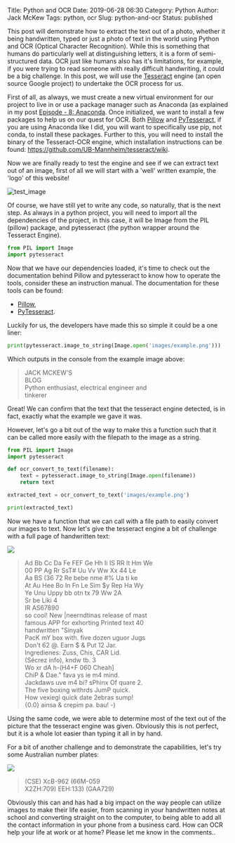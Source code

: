 Title: Python and OCR
Date: 2019-06-28 06:30
Category: Python
Author: Jack McKew
Tags: python, ocr
Slug: python-and-ocr
Status: published

This post will demonstrate how to extract the text out of a photo, whether it being handwritten, typed or just a photo of text in the world using Python and OCR (Optical Character Recognition). While this is something that humans do particularly well at distinguishing letters, it is a form of semi-structured data. OCR just like humans also has it's limitations, for example, if you were trying to read someone with really difficult handwriting, it could be a big challenge. In this post, we will use the [Tesseract](https://opensource.google.com/projects/tesseract) engine (an open source Google project) to undertake the OCR process for us.

First of all, as always, we must create a new virtual environment for our project to live in or use a package manager such as Anaconda (as explained in my post [Episode - 8: Anaconda](https://jmckew.com/2019/01/11/episode-8-anaconda/). Once initialized, we want to install a few packages to help us on our quest for OCR. Both [Pillow](https://pillow.readthedocs.io/en/stable/) and [PyTesseract](https://pypi.org/project/pytesseract/), if you are using Anaconda like I did, you will want to specifically use pip, not conda, to install these packages. Further to this, you will need to install the binary of the Tesseract-OCR engine, which installation instructions can be found: <https://github.com/UB-Mannheim/tesseract/wiki>.

Now we are finally ready to test the engine and see if we can extract text out of an image, first of all we will start with a 'well' written example, the 'logo' of this website!

![test_image](..\img\python-and-ocr\example.png)

Of course, we have still yet to write any code, so naturally, that is the next step. As always in a python project, you will need to import all the dependencies of the project, in this case, it will be Image from the PIL (pillow) package, and pytesseract (the python wrapper around the Tesseract Engine).

``` python
from PIL import Image
import pytesseract
```

Now that we have our dependencies loaded, it's time to check out the documentation behind Pillow and pytesseract to know how to operate the tools, consider these an instruction manual. The documentation for these tools can be found:

-   [Pillow](https://pillow.readthedocs.io/en/stable/),
-   [PyTesseract](https://pytesseract.readthedocs.io/).

Luckily for us, the developers have made this so simple it could be a one liner:

``` python
print(pytesseract.image_to_string(Image.open('images/example.png')))
```

Which outputs in the console from the example image above:

> JACK MCKEW'S\
> BLOG\
> Python enthusiast, electrical engineer and\
> tinkerer

Great! We can confirm that the text that the tesseract engine detected, is in fact, exactly what the example we gave it was.

However, let's go a bit out of the way to make this a function such that it can be called more easily with the filepath to the image as a string.

``` python
from PIL import Image
import pytesseract

def ocr_convert_to_text(filename):
    text = pytesseract.image_to_string(Image.open(filename))
    return text

extracted_text = ocr_convert_to_text('images/example.png')

print(extracted_text)
```

Now we have a function that we can call with a file path to easily convert our images to text. Now let's give the tesseract engine a bit of challenge with a full page of handwritten text:

![](..\img\python-and-ocr\example_2.jpg)

> Ad Bb Cc Da Fe FEF Ge Hh Ii IS RR lt Hm We\
> 00 PP Ag Rr SsT\# Uu Vv Ww Xx 44 Le\
> Aa BS (36 72 Re bebe nme \#% Ua ti ke\
> At Au Hee Bo In Fn Le Sim \$y Rep Ha Wy\
> Ye Unu Uppy bb otn tx 79 Ww 2A\
> Sr be Liki 4\
> IR AS67890\
> so cool! New \|neerndtinas release of mast\
> famous APP for exhorting Printed text 40\
> handwritten "Sinyak\
> PacK mY box with. five dozen uguor Jugs\
> Don't 62 @. Earn \$ & Put 12 Jar.\
> Ingredienes: Zuss, Chis, CAR Lid.\
> (Sécrez info), kndw tb. 3\
> Wo xr dA h-(H4+F 060 Cheah\]\
> ChiP & Dae." fava ys ie m4 mind.\
> Jackdaws uve m4 bi? sPhinx Of quare 2.\
> The five boxing withrds JumP quick.\
> How vexiegi quick date 2ebras sump!\
> {0.0} ainsa & crepim pa. bau! -)

Using the same code, we were able to determine most of the text out of the picture that the tesseract engine was given. Obviously this is not perfect, but it is a whole lot easier than typing it all in by hand.

For a bit of another challenge and to demonstrate the capabilities, let's try some Australian number plates:

![](..\img\python-and-ocr\example_3.jpg)

> (CSE) XcB-962 (66M-059\
> X2ZH:709) EEH:133) (GAA729)

Obviously this can and has had a big impact on the way people can utilize images to make their life easier, from scanning in your handwritten notes at school and converting straight on to the computer, to being able to add all the contact information in your phone from a business card. How can OCR help your life at work or at home? Please let me know in the comments..
